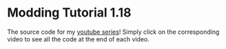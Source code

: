 # Modding Tutorial 1.18
 The source code for my [youtube series](https://www.youtube.com/playlist?list=PLlbkaeFHn13Hw_Y-Rs2TgBYlpS2RQ5uEA)!
 Simply click on the corresponding video to see all the code at the end of each video.
